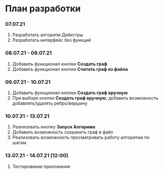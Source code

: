 # План разработки

### 07.07.21
1. Разработать алгоритм Дейкстры
2. Разработать интерфейс без функций

### 08.07.21 - 09.07.21
1. Добавить функционал кнопки **Создать граф**
2. Добавить функционал кнопки **Считать граф из файла**

### 09.07.21 - 10.07.21
1. Добавить функционал кнопки **Создать граф вручную**
2. При выборе кнопки **Создать граф вручную**, добавить возможность добавлять/удалять ребро/вершину

### 10.07.21 - 13.07.21
1. Реализовать кнопку **Запуск Алгорима**
2. Добавить возможность сохранить граф в файл
3. Реализовать возможность просматривать работу алгоритма по шагам

### 13.07.21 - 14.07.21 (12:00)
1. Тестирование приложения